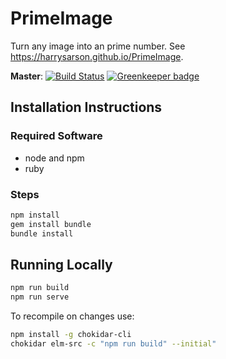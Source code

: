 # PrimeImage

Turn any image into an prime number.
See https://harrysarson.github.io/PrimeImage.

**Master**: [![Build Status](https://travis-ci.com/harrysarson/primeimage.svg?branch=master)](https://travis-ci.com/harrysarson/primeimage) [![Greenkeeper badge](https://badges.greenkeeper.io/harrysarson/primeimage.svg)](https://greenkeeper.io/)

## Installation Instructions

### Required Software

- node and npm
- ruby

### Steps

```bash
npm install
gem install bundle
bundle install
```

## Running Locally

```bash
npm run build
npm run serve
```

To recompile on changes use:

```bash
npm install -g chokidar-cli
chokidar elm-src -c "npm run build" --initial"
```